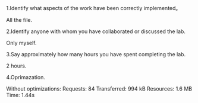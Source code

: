 1.Identify what aspects of the work have been correctly implemented。

All the file.

2.Identify anyone with whom you have collaborated or discussed the lab.

Only myself.

3.Say approximately how many hours you have spent completing the lab.

2 hours.

4.Oprimazation.

Without optimizations:
Requests: 84 
Transferred: 994 kB 
Resources: 1.6 MB 
Time: 1.44s